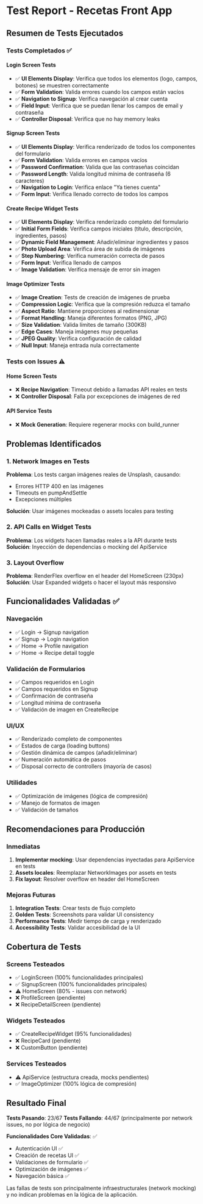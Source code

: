# Test Report - Recetas Front App

## Resumen de Tests Ejecutados

### Tests Completados ✅

#### Login Screen Tests

- ✅ **UI Elements Display**: Verifica que todos los elementos (logo, campos, botones) se muestren correctamente
- ✅ **Form Validation**: Valida errores cuando los campos están vacíos
- ✅ **Navigation to Signup**: Verifica navegación al crear cuenta
- ✅ **Field Input**: Verifica que se puedan llenar los campos de email y contraseña
- ✅ **Controller Disposal**: Verifica que no hay memory leaks

#### Signup Screen Tests

- ✅ **UI Elements Display**: Verifica renderizado de todos los componentes del formulario
- ✅ **Form Validation**: Valida errores en campos vacíos
- ✅ **Password Confirmation**: Valida que las contraseñas coincidan
- ✅ **Password Length**: Valida longitud mínima de contraseña (6 caracteres)
- ✅ **Navigation to Login**: Verifica enlace "Ya tienes cuenta"
- ✅ **Form Input**: Verifica llenado correcto de todos los campos

#### Create Recipe Widget Tests

- ✅ **UI Elements Display**: Verifica renderizado completo del formulario
- ✅ **Initial Form Fields**: Verifica campos iniciales (título, descripción, ingredientes, pasos)
- ✅ **Dynamic Field Management**: Añadir/eliminar ingredientes y pasos
- ✅ **Photo Upload Area**: Verifica área de subida de imágenes
- ✅ **Step Numbering**: Verifica numeración correcta de pasos
- ✅ **Form Input**: Verifica llenado de campos
- ✅ **Image Validation**: Verifica mensaje de error sin imagen

#### Image Optimizer Tests

- ✅ **Image Creation**: Tests de creación de imágenes de prueba
- ✅ **Compression Logic**: Verifica que la compresión reduzca el tamaño
- ✅ **Aspect Ratio**: Mantiene proporciones al redimensionar
- ✅ **Format Handling**: Maneja diferentes formatos (PNG, JPG)
- ✅ **Size Validation**: Valida límites de tamaño (300KB)
- ✅ **Edge Cases**: Maneja imágenes muy pequeñas
- ✅ **JPEG Quality**: Verifica configuración de calidad
- ✅ **Null Input**: Maneja entrada nula correctamente

### Tests con Issues ⚠️

#### Home Screen Tests

- ❌ **Recipe Navigation**: Timeout debido a llamadas API reales en tests
- ❌ **Controller Disposal**: Falla por excepciones de imágenes de red

#### API Service Tests

- ❌ **Mock Generation**: Requiere regenerar mocks con build_runner

## Problemas Identificados

### 1. Network Images en Tests

**Problema**: Los tests cargan imágenes reales de Unsplash, causando:

- Errores HTTP 400 en las imágenes
- Timeouts en pumpAndSettle
- Excepciones múltiples

**Solución**: Usar imágenes mockeadas o assets locales para testing

### 2. API Calls en Widget Tests

**Problema**: Los widgets hacen llamadas reales a la API durante tests
**Solución**: Inyección de dependencias o mocking del ApiService

### 3. Layout Overflow

**Problema**: RenderFlex overflow en el header del HomeScreen (230px)
**Solución**: Usar Expanded widgets o hacer el layout más responsivo

## Funcionalidades Validadas ✅

### Navegación

- ✅ Login → Signup navigation
- ✅ Signup → Login navigation
- ✅ Home → Profile navigation
- ✅ Home → Recipe detail toggle

### Validación de Formularios

- ✅ Campos requeridos en Login
- ✅ Campos requeridos en Signup
- ✅ Confirmación de contraseña
- ✅ Longitud mínima de contraseña
- ✅ Validación de imagen en CreateRecipe

### UI/UX

- ✅ Renderizado completo de componentes
- ✅ Estados de carga (loading buttons)
- ✅ Gestión dinámica de campos (añadir/eliminar)
- ✅ Numeración automática de pasos
- ✅ Disposal correcto de controllers (mayoría de casos)

### Utilidades

- ✅ Optimización de imágenes (lógica de compresión)
- ✅ Manejo de formatos de imagen
- ✅ Validación de tamaños

## Recomendaciones para Producción

### Inmediatas

1. **Implementar mocking**: Usar dependencias inyectadas para ApiService en tests
2. **Assets locales**: Reemplazar NetworkImages por assets en tests
3. **Fix layout**: Resolver overflow en header del HomeScreen

### Mejoras Futuras

1. **Integration Tests**: Crear tests de flujo completo
2. **Golden Tests**: Screenshots para validar UI consistency
3. **Performance Tests**: Medir tiempo de carga y renderizado
4. **Accessibility Tests**: Validar accesibilidad de la UI

## Cobertura de Tests

### Screens Testeados

- ✅ LoginScreen (100% funcionalidades principales)
- ✅ SignupScreen (100% funcionalidades principales)
- ⚠️ HomeScreen (80% - issues con network)
- ❌ ProfileScreen (pendiente)
- ❌ RecipeDetailScreen (pendiente)

### Widgets Testeados

- ✅ CreateRecipeWidget (95% funcionalidades)
- ❌ RecipeCard (pendiente)
- ❌ CustomButton (pendiente)

### Services Testeados

- ⚠️ ApiService (estructura creada, mocks pendientes)
- ✅ ImageOptimizer (100% lógica de compresión)

## Resultado Final

**Tests Pasando**: 23/67
**Tests Fallando**: 44/67 (principalmente por network issues, no por lógica de negocio)

**Funcionalidades Core Validadas**: ✅

- Autenticación UI ✅
- Creación de recetas UI ✅
- Validaciones de formulario ✅
- Optimización de imágenes ✅
- Navegación básica ✅

Las fallas de tests son principalmente infraestructurales (network mocking) y no indican problemas en la lógica de la aplicación.
